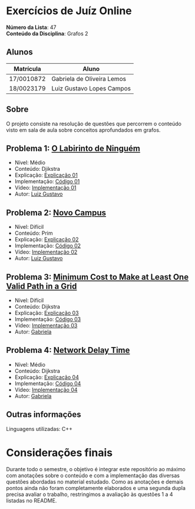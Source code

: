 # Exercícios de Juíz Online

**Número da Lista**: 47 <br>
**Conteúdo da Disciplina**: Grafos 2<br>

## Alunos

| Matrícula  | Aluno                      |
| ---------- | -------------------------- |
| 17/0010872 | Gabriela de Oliveira Lemos |
| 18/0023179 | Luiz Gustavo Lopes Campos  |

## Sobre

O projeto consiste na resolução de questões que percorrem o conteúdo visto em sala de aula sobre conceitos aprofundados em grafos.

## Problema 1: [O Labirinto de Ninguém](https://judge.beecrowd.com/pt/problems/view/1850)

- Nível: Médio
- Conteúdo: Djikstra
- Explicação: [Explicação 01](./explicacao/problema01.md)
- Implementação: [Código 01](./codigos/questao01.cpp)
- Vídeo: [Implementação 01](https://youtu.be/aSxCichHOGA)
- Autor: [Luiz Gustavo](https://github.com/luiz-gl-campos)

## Problema 2: [Novo Campus](https://judge.beecrowd.com/pt/problems/view/2550)

- Nível: Difícil
- Conteúdo: Prim
- Explicação: [Explicação 02](./explicacao/problema02.md)
- Implementação: [Código 02](./codigos/questao02.cpp)
- Vídeo: [Implementação 02](https://youtu.be/zOVgjp_EA3c)
- Autor: [Luiz Gustavo](https://github.com/luiz-gl-campos)

## Problema 3: [Minimum Cost to Make at Least One Valid Path in a Grid](https://leetcode.com/problems/minimum-cost-to-make-at-least-one-valid-path-in-a-grid/description/)

- Nível: Difícil
- Conteúdo: Dijkstra
- Explicação: [Explicação 03](./explicacao/problema03.md)
- Implementação: [Código 03](./codigos/questao03.cpp)
- Vídeo: [Implementação 03](https://youtu.be/AR_rW1__Ff4)
- Autor: [Gabriela](https://github.com/heylisten64)

## Problema 4: [Network Delay Time](https://leetcode.com/problems/network-delay-time/description/?envType=problem-list-v2&envId=53js48ke)

- Nível: Médio
- Conteúdo: Dijkstra
- Explicação: [Explicação 04](./explicacao/problema04.md)
- Implementação: [Código 04](./codigos/questao04.cpp)
- Vídeo: [Implementação 04](https://youtu.be/KfDCSrul1wI)
- Autor: [Gabriela](https://github.com/heylisten64)

<!--
## Screenshots
Adicione 3 ou mais screenshots do projeto em funcionamento.
-->

## Outras informações

Linguagens utilizadas: C++

<!-- ## Instalação
**Linguagem**: C++<br>
**Framework**: (caso exista)<br>
 Descreva os pré-requisitos para rodar o seu projeto e os comandos necessários.

## Uso
Explique como usar seu projeto caso haja algum passo a passo após o comando de execução.

## Outros
Quaisquer outras informações sobre seu projeto podem ser descritas abaixo.

-->

# Considerações finais
Durante todo o semestre, o objetivo é integrar este repositório ao máximo com anotações sobre o conteúdo e com a implementação das diversas questões abordadas no material estudado. Como as anotações e demais pontos ainda não foram completamente elaborados e uma segunda dupla precisa avaliar o trabalho, restringimos a avaliação às questões 1 a 4 listadas no README.



